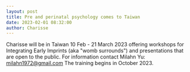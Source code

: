 ```yaml
---
layout: post
title: Pre and perinatal psychology comes to Taiwan
date: 2023-02-01 08:32:00
author: Charisse
---
```


Charisse will be in Taiwan 10 Feb - 21 March 2023 offering workshops for Integrating Early Imprints (aka "womb surrounds") and presentations that are open to the public.  For information contact Milahn Yu:  milahn1972@gmail.com The training begins in October 2023. 